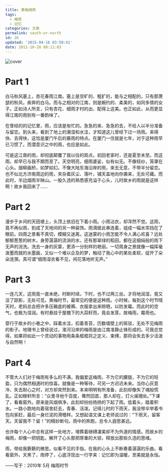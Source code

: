 ```yaml
---
title: 黄梅细雨
tags:
  - 梅雨
  - 记忆
categories: 文章
permalink: south-or-north
id: 26
updated: '2015-04-16 03:50:41'
date: 2011-10-28 08:11:03
---
```


![cover](https://cat.yufan.me/cats/053958N70.jpg)

# Part 1

白马秋风塞上，杏花春雨江南。塞上是空旷的、粗犷的，能与之相配的，只有那萧瑟的秋风，疾奔的白马。而与之相对的江南，则是婉约的、柔美的，如同多情的女子。正如诗人所言，只有杏花、细雨才村的出、配得上这美。也正如此，从而更显得江南的雨别有一番韵味了。

在曾经的的记忆里，雨，应该是匆忙的。急急的来、急急的去，不给人以半分准备与留恋。到头来，看到了地上的潮湿和水洼，才知道这儿曾经下过一场雨。<!--more-->来得快、去得快，这恰是厦门午后的暴雨的特点。在厦门一住就是七年，对于这种雨早已习惯了。而潜意识之中的雨，也应是如此。

可是这江南的雨，却彻底颠覆了我以往的观点。初回老家时，还是夏至未至。而这雨，却早已与我不期而至了。天空明亮，细雨婆娑，似有似无。不像轻纱，笼罩在心头。烟柳画桥，如梦如幻。不像大陆东海沿岸的雨，来去无意，不带半分留恋。也不似北方济南周边的雨，夹杂着灰尘、落叶，铺天盖地向你袭来，无处可藏。而此时，半边烟雨半映山。一股久违的熟悉感充溢于心头，儿时故乡的雨就是这样啊！故乡我回来了……


# Part 2

漫步于乡间的天田埂上，头顶上依旧在下着小雨。小雨沾衣，却浑然不觉。这雨，竟不再似雨，到成了天地间的另一种装饰。雨滴彼此串连着，组成一幅水帘挡在了眼前。四周之景看不真切，模糊又迷离。这迷蒙的小雨怎能不令人满心欢喜？远处郁郁葱葱的树木，身旁潺潺的流淌的水，还有那翠绿的稻田。都在这细绢般的雨下无声的浣洗。洗去一身的灰蒙，更添一分别样的艳丽。一切周身之景就像一幅挥毫泼墨而就的水墨画，又似一个难以企及的梦，触动了我心中的某处柔软，绽开了朵朵涟漪。真可谓“细雨湿衣看不见，闲花落地听无声。”


# Part 3

一连几天，这雨竟一直未绝，时断时续。下时，也不过两三丝。才将地润湿，竟又没了踪影，无处可觅。黄梅时节，最常见的便是这种雨。小时候，每到这个时节晴天时，老妈总会把许多压箱底的被褥、衣服拿出来晾晒，以防发霉。而此时的空气，也极为湿润。有时悬挂于屋檐下的大蒜籽而，竟会发芽。故梅雨，霉雨也。

穿行于故乡的小巷之中，踩着水洼，扣着青苔，历数墙壁上的斑驳，无处不见梅雨的影子。地理书上曾经说过，淮河沿岸的梅雨是由江南准静止锋形成的。可我总觉得，如果将如此一个灵动的事物用条条框框将之定义、束缚，那将会失去多少活泼与自然啊！


# Part 4

不管大人们对于梅雨有多么的不满，我偏爱这梅雨，不为它的朦胧，不为它的轻盈，只为偶然相遇时的惊喜。就像是一种等待，可另一方迟迟未来。当你心灰意冷、失去耐心之时，对方却突然到来。本来明明有所准备，此刻却像失了魂般慌乱。正如稼轩所言：“众里寻他千百度，蓦然回首，那人却在，灯火阑珊处。”下课了，看看窗外。原来是风烟俱净，此刻却纷纷扬扬的下起了雨。低着头，踏着积水。一路小跑地向着宿舍赶去，青春、活泼。记得儿时的下雨天，我没带伞举着书包向家赶，最后一身烂泥的滑稽样。又想起语文课上老师说过的：“下雨天，留客天。天留我不？留！”的精妙断句。雨中的奔跑，总令人遐思甚远。

也许每个人心中总有这样一处地方，埋葬着磅礴凄美却不为外道的情感。而故乡的梅雨，却像一把钥匙，解开了心头那把厚重的大锁，释放出那些久违的思绪。

雨，带给我簌簌的微思。似看不见的手指，在我的心头上不断奏着潺潺的乐曲。看看窗外，天黑了，雨停了，心底浮现出一行字来：记忆即为温暖，至美就是永恒。

——写于：2010年 5月 梅雨时节
